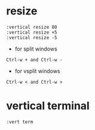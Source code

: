 # resize
```
:vertical resize 80
:vertical resize +5
:vertical resize -5
```
* for split windows
```
Ctrl-w + and Ctrl-w -
```
* for vsplit windows
```
Ctrl-w < and Ctrl-w >
```

# vertical terminal
```
:vert term
```


